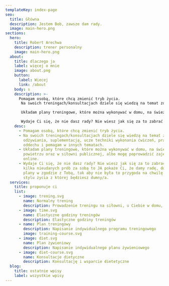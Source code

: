 ```yaml
---
templateKey: index-page
seo:
  title: Główna
  description: Jestem Bob, zawsze dam rady.
  image: main-hero.png
sections:
  hero:
    title: Robert Arechwa
    description: trener personalny
    image: main-hero.png
  about:
    title: dlaczego ja
    label: więcej o mnie
    image: about.png
    button:
      label: Wiecej
      link: /about
    body: s
    description: >-
      Pomagam osobą, które chcą zmienić tryb życia.
       Na swoich treningach/konsultacjach dziele się wiedzą na temat zdrowego odżywiania, suplementacją, ucze techniki wykonania ćwiczeń, prawidłowego oddechu i pomagam w innych tematach.

       Układam plany treningowe, które można wykonywać w domu, na świeżym powietrzu oraz w siłowni publicznej, albo mogę poprowadzić zajęcie online.

       Wydaje Ci się, że nie dasz rady? Nie wiesz jak się za to zabrać lub masz kilka nieudanych prób za sobą to JA pokaże Ci, że damy radę, dostostuje plany w zgodzie z Tobą, tak aby nie była to przygoda na chwilę a zmiana stylu życia z której będziesz dumny/a.
    desc:
      - Pomagam osobą, które chcą zmienić tryb życia.
      - Na swoich treningach/konsultacjach dziele się wiedzą na temat zdrowego
        odżywiania, suplementacją, ucze techniki wykonania ćwiczeń, prawidłowego
        oddechu i pomagam w innych tematach.
      - Układam plany treningowe, które można wykonywać w domu, na świeżym
        powietrzu oraz w siłowni publicznej, albo mogę poprowadzić zajęcie
        online.
      - Wydaje Ci się, że nie dasz rady? Nie wiesz jak się za to zabrać lub masz
        kilka nieudanych prób za sobą to JA pokaże Ci, że damy radę, dostostuje
        plany w zgodzie z Tobą, tak aby nie była to przygoda na chwilę a zmiana
        stylu życia z której będziesz dumny/a.
  services:
    title: proponuje ci
    list:
      - image: trening.svg
        name: Normalny trening
        description: Prowadzenie treningu na siłowni, u Ciebie w domu, w plenerze lub online
      - image: time.svg
        name: Elastyczne godziny treningów
        description: Elastyczne godziny treningów
      - name: Plan treningowy
        description: Napisanie indywidualnego programu treningowego
        image: training-course.svg
      - image: diet.svg
        name: Plan żywieniowy
        description: Napisanie indywidualnego planu żywieniowego
      - image: diet-course.svg
        name: Konsultacje dietyczne
        description: Konsultację i wsparcie dietetyczne
  blog:
    title: ostatnie wpisy
    label: wszystkie wpisy
---
```


